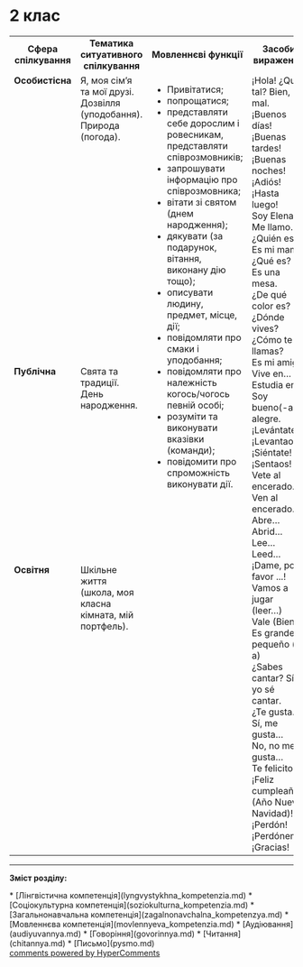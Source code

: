 <div id="hypercomments_widget" class="js-hypercomments-widget invisible"></div>

# 2 клас

<table>
  <tr>
    <td width="10%" align="center"><b>Сфера спілкування</b></td>
    <td width="10%" align="center"><b>Тематика ситуативного спілкування</b></td>
    <td width="40%" align="center"><b>Мовленнєві функції</b></td>
    <td width="60%" align="center"><b>Засоби вираження</b></td>
  </tr>
  <tr>
    <td width="10%" style="vertical-align:top !important;">
<b>Особистісна</b></td>
    <td width="10%" style="vertical-align:top !important;">
Я, моя сім’я та мої друзі.<br>
Дозвілля (уподобання).<br>
Природа (погода).<br>
</td>
    <td width="40%" style="vertical-align:top !important;" rowspan="3">
<ul type="disc">
<li>Привітатися;</li>
<li>попрощатися;</li>
<li>представляти себе дорослим і ровесникам, представляти співрозмовників;</li>
<li>запрошувати інформацію про співрозмовника;</li>
<li>вітати зі святом (днем народження);</li>
<li>дякувати (за подарунок, вітання, виконану дію тощо);</li>
<li>описувати людину, предмет, місце, дії;</li>
<li>повідомляти про смаки і уподобання;</li>
<li>повідомляти про належність когось/чогось певній особі;</li>
<li>розуміти та виконувати вказівки (команди);</li>
<li>повідомити про спроможність виконувати дії.</li>
</ul>
</td>
    <td width="60%" style="vertical-align:top !important;" rowspan="3">
¡Hola! ¿Qué tal? Bien, mal.<br>
¡Buenos días!<br>
¡Buenas tardes!<br>
¡Buenas noches!<br>
¡Adiós!<br>
¡Hasta luego!<br>
Soy Elena.<br>
Me llamo…<br>
¿Quién es?<br>
Es mi mamá.<br>
¿Qué es?<br>
Es una mesa.<br>
¿De qué color es?<br>
¿Dónde vives?<br>
¿Cómo te llamas?<br>
Es mi amigo.<br>
Vive en…<br>
Estudia en…<br>
Soy bueno(-a), alegre.<br>
¡Levántate! ¡Levantaos!<br>
¡Siéntate! ¡Sentaos!<br>
Vete al encerado. Ven al encerado.<br>
Abre… Abrid…<br>
Lee… Leed…<br>
¡Dame, por favor ...!<br>
Vamos a jugar (leer…)<br>
Vale (Bien)<br>
Es grande, pequeño (-a)<br>
¿Sabes cantar? Sí, yo sé cantar.<br>
¿Te gusta…? Sí, me gusta…<br>
No, no me gusta…<br>
Te felicito.<br>
¡Feliz cumpleaños (Año Nuevo, Navidad)!<br>
¡Perdón!<br>
¡Perdóneme!<br>
¡Gracias!<br>
</td>
  </tr>
<tr>
    <td width="10%" style="vertical-align:top !important;">
<b>Публічна</b></td>
    <td width="10%" style="vertical-align:top !important;">
Свята та традиції.</br>
День народження.</td>
</tr>
<tr>
    <td width="10%" style="vertical-align:top !important;">
<b>Освітня</b></td>
    <td width="10%" style="vertical-align:top !important;">
Шкільне життя (школа, моя класна кімната, мій портфель).</td>
</tr>
</table>

<hr>
<p><b>Зміст розділу:</b></p>
   * [Лінгвістична компетенція](lyngvystykhna_kompetenzia.md)
   * [Соціокультурна компетенція](soziokulturna_kompetenzia.md)
   * [Загальнонавчальна компетенція](zagalnonavchalna_kompetenzya.md)
   * [Мовленнєва компетенція](movlennyeva_kompetenzia.md)
       * [Аудіювання](audiyuvannya.md)
       * [Говоріння](govorinnya.md)
       * [Читання](chitannya.md)
       * [Письмо](pysmo.md)

<div class="js-hypercomments-container">
    <a href="http://hypercomments.com" class="hc-link" title="comments widget">comments powered by HyperComments</a>
</div>